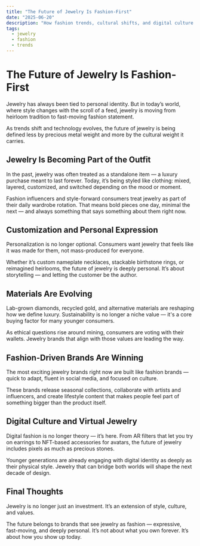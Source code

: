 ```yaml
---
title: "The Future of Jewelry Is Fashion-First"
date: "2025-06-20"
description: "How fashion trends, cultural shifts, and digital culture are reshaping the jewelry industry."
tags:
  - jewelry
  - fashion
  - trends
---
```


# The Future of Jewelry Is Fashion-First

Jewelry has always been tied to personal identity. But in today’s world, where style changes with the scroll of a feed, jewelry is moving from heirloom tradition to fast-moving fashion statement.

As trends shift and technology evolves, the future of jewelry is being defined less by precious metal weight and more by the cultural weight it carries.

## Jewelry Is Becoming Part of the Outfit

In the past, jewelry was often treated as a standalone item — a luxury purchase meant to last forever. Today, it’s being styled like clothing: mixed, layered, customized, and switched depending on the mood or moment.

Fashion influencers and style-forward consumers treat jewelry as part of their daily wardrobe rotation. That means bold pieces one day, minimal the next — and always something that says something about them right now.

## Customization and Personal Expression

Personalization is no longer optional. Consumers want jewelry that feels like it was made for them, not mass-produced for everyone.

Whether it’s custom nameplate necklaces, stackable birthstone rings, or reimagined heirlooms, the future of jewelry is deeply personal. It’s about storytelling — and letting the customer be the author.

## Materials Are Evolving

Lab-grown diamonds, recycled gold, and alternative materials are reshaping how we define luxury. Sustainability is no longer a niche value — it's a core buying factor for many younger consumers.

As ethical questions rise around mining, consumers are voting with their wallets. Jewelry brands that align with those values are leading the way.

## Fashion-Driven Brands Are Winning

The most exciting jewelry brands right now are built like fashion brands — quick to adapt, fluent in social media, and focused on culture.

These brands release seasonal collections, collaborate with artists and influencers, and create lifestyle content that makes people feel part of something bigger than the product itself.

## Digital Culture and Virtual Jewelry

Digital fashion is no longer theory — it’s here. From AR filters that let you try on earrings to NFT-based accessories for avatars, the future of jewelry includes pixels as much as precious stones.

Younger generations are already engaging with digital identity as deeply as their physical style. Jewelry that can bridge both worlds will shape the next decade of design.

## Final Thoughts

Jewelry is no longer just an investment. It’s an extension of style, culture, and values.

The future belongs to brands that see jewelry as fashion — expressive, fast-moving, and deeply personal. It’s not about what you own forever. It’s about how you show up today.